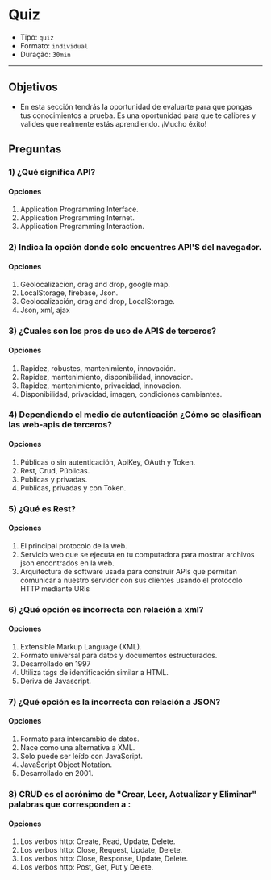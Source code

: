 # Quiz

- Tipo: `quiz`
- Formato: `individual`
- Duração: `30min`

***

## Objetivos

- En esta sección tendrás la oportunidad de evaluarte para que pongas tus
  conocimientos a prueba. Es una oportunidad para que te calibres y valides que
  realmente estás aprendiendo. ¡Mucho éxito!

## Preguntas

### 1) ¿Qué significa API?

#### Opciones

1. Application Programming Interface.
2. Application Programming Internet.
3. Application Programming Interaction.

<solution style="display:none;">1</solution>

### 2) Indica la opción donde solo encuentres API'S del navegador.

#### Opciones

1. Geolocalizacion, drag and drop, google map.
2. LocalStorage, firebase, Json.
3. Geolocalización, drag and drop, LocalStorage.
4. Json, xml, ajax

<solution style="display:none;">3</solution>

### 3) ¿Cuales son los pros de uso de APIS de terceros?

#### Opciones

1. Rapidez, robustes, mantenimiento, innovación.
2. Rapidez, mantenimiento, disponibilidad, innovacion.
3. Rapidez, mantenimiento, privacidad, innovacion.
4. Disponibilidad, privacidad, imagen, condiciones cambiantes.

<solution style="display:none;">1</solution>

### 4) Dependiendo el medio de autenticación ¿Cómo se clasifican las web-apis de terceros?

#### Opciones

1. Públicas o sin autenticación, ApiKey, OAuth y Token.
2. Rest, Crud, Públicas.
3. Publicas y privadas.
4. Publicas, privadas y con Token. 

<solution style="display:none;">1</solution>

### 5) ¿Qué es Rest?

#### Opciones

1. El principal protocolo de la web.
2. Servicio web que se ejecuta en tu computadora para mostrar archivos json encontrados en la web.
3. Arquitectura de software usada para construir APIs que permitan comunicar a nuestro servidor con sus clientes usando el protocolo HTTP mediante URIs

<solution style="display:none;">3</solution>

### 6) ¿Qué opción es incorrecta con relación a xml?

#### Opciones

1. Extensible Markup Language (XML).
2. Formato universal para datos y documentos estructurados.
3. Desarrollado en 1997
4. Utiliza tags de identificación similar a HTML.
5. Deriva de Javascript.

<solution style="display:none;">5</solution>

### 7) ¿Qué opción es la incorrecta con relación a JSON?

#### Opciones

1. Formato para intercambio de datos.
2. Nace como una alternativa a XML.
3. Solo puede ser leído con JavaScript.
4. JavaScript Object Notation.
5. Desarrollado en 2001.

<solution style="display:none;">3</solution>

### 8) CRUD es el acrónimo de "Crear, Leer, Actualizar y Eliminar" palabras que corresponden a :

#### Opciones

1. Los verbos http: Create, Read, Update, Delete.
2. Los verbos http: Close, Request, Update, Delete.
3. Los verbos http: Close, Response, Update, Delete.
4. Los verbos http: Post, Get, Put y Delete.

<solution style="display:none;">4</solution>